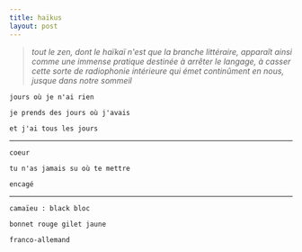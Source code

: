 ```yaml
---
title: haïkus
layout: post
---
```


> *tout le zen, dont le haïkaï n'est que la branche littéraire,*
> *apparaît ainsi comme une immense pratique destinée à arrêter le langage,*
> *à casser cette sorte de radiophonie intérieure qui émet continûment en nous,*
> *jusque dans notre sommeil*

`jours où je n'ai rien`

`je prends des jours où j'avais`

`et j'ai tous les jours`

---

`coeur`

`tu n'as jamais su où te mettre`

`encagé`

---

`camaïeu : black bloc`

`bonnet rouge gilet jaune`

`franco-allemand`
